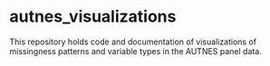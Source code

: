 # autnes_visualizations
This repository holds code and documentation of visualizations of missingness patterns and variable types in the AUTNES panel data.
